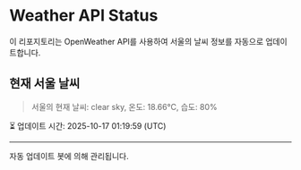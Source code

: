 
# Weather API Status

이 리포지토리는 OpenWeather API를 사용하여 서울의 날씨 정보를 자동으로 업데이트합니다.

## 현재 서울 날씨
> 서울의 현재 날씨: clear sky, 온도: 18.66°C, 습도: 80%

⏳ 업데이트 시간: 2025-10-17 01:19:59 (UTC)

---
자동 업데이트 봇에 의해 관리됩니다.
